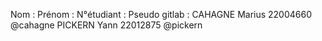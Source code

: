 Nom :     Prénom :    N°étudiant :   Pseudo gitlab :
CAHAGNE   Marius      22004660       @cahagne
PICKERN   Yann        22012875       @pickern